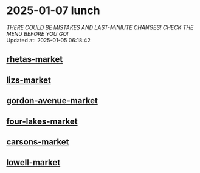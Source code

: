 # 2025-01-07 lunch  
*THERE COULD BE MISTAKES AND LAST-MINIUTE CHANGES! CHECK THE MENU BEFORE YOU GO!*  
Updated at: 2025-01-05 06:18:42  
## [rhetas-market](https://wisc-housingdining.nutrislice.com/menu/rhetas-market/lunch/2025-01-07)  
## [lizs-market](https://wisc-housingdining.nutrislice.com/menu/lizs-market/lunch/2025-01-07)  
## [gordon-avenue-market](https://wisc-housingdining.nutrislice.com/menu/gordon-avenue-market/lunch/2025-01-07)  
## [four-lakes-market](https://wisc-housingdining.nutrislice.com/menu/four-lakes-market/lunch/2025-01-07)  
## [carsons-market](https://wisc-housingdining.nutrislice.com/menu/carsons-market/lunch/2025-01-07)  
## [lowell-market](https://wisc-housingdining.nutrislice.com/menu/lowell-market/lunch/2025-01-07)  
  
